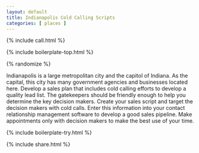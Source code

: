 ```yaml
---
layout: default
title: Indianapolis Cold Calling Scripts
categories: [ places ]
---
```


{% include call.html %}

{% include boilerplate-top.html %}


{% randomize %}

Indianapolis is a large metropolitan city and the capitol of Indiana. As the capital, this city has many government agencies and businesses located here. Develop a sales plan that includes cold calling efforts to develop a quality lead list. The gatekeepers should be friendly enough to help you determine the key decision makers. Create your sales script and target the decision makers with cold calls. Enter this information into your contact relationship management software to develop a good sales pipeline. Make appointments only with decision makers to make the best use of your time.

{% include boilerplate-try.html %}

{% include share.html %}